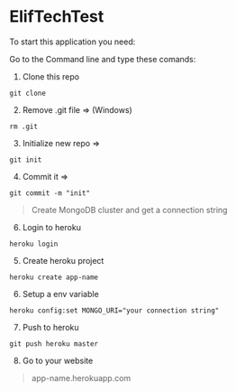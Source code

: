 # ElifTechTest

To start this application you need:

Go to the Command line and type these comands:
1. Clone this repo
```
git clone
```
2. Remove .git file => (Windows) 
```
rm .git
```
3. Initialize new repo => 
```
git init
``` 
4. Commit it => 
```
git commit -m "init"
```
> Create MongoDB cluster and get a connection string
6. Login to heroku
```
heroku login
```
5. Create heroku project
```
heroku create app-name
```
6. Setup a env variable
```
heroku config:set MONGO_URI="your connection string"
```
7. Push to heroku
``` 
git push heroku master
```
8. Go to your website
> app-name.herokuapp.com
